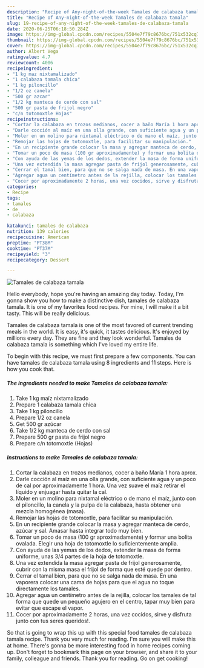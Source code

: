 ```yaml
---
description: "Recipe of Any-night-of-the-week Tamales de calabaza tamala"
title: "Recipe of Any-night-of-the-week Tamales de calabaza tamala"
slug: 19-recipe-of-any-night-of-the-week-tamales-de-calabaza-tamala
date: 2020-06-25T06:18:50.284Z
image: https://img-global.cpcdn.com/recipes/5504e7f79c8676bc/751x532cq70/tamales-de-calabaza-tamala-foto-principal.jpg
thumbnail: https://img-global.cpcdn.com/recipes/5504e7f79c8676bc/751x532cq70/tamales-de-calabaza-tamala-foto-principal.jpg
cover: https://img-global.cpcdn.com/recipes/5504e7f79c8676bc/751x532cq70/tamales-de-calabaza-tamala-foto-principal.jpg
author: Albert Vega
ratingvalue: 4.7
reviewcount: 4006
recipeingredient:
- "1 kg maz nixtamalizado"
- "1 calabaza tamala chica"
- "1 kg piloncillo"
- "1/2 oz canela"
- "500 gr azcar"
- "1/2 kg manteca de cerdo con sal"
- "500 gr pasta de frijol negro"
- "c/n totomoxtle Hojas"
recipeinstructions:
- "Cortar la calabaza en trozos medianos, cocer a baño María 1 hora aprox."
- "Darle cocción al maíz en una olla grande, con suficiente agua y un poco de cal por aproximadamente 1 hora. Una vez suave el maíz retirar el líquido y enjuagar hasta quitar la cal."
- "Moler en un molino para nixtamal eléctrico o de mano el maíz, junto con el piloncillo, la canela y la pulpa de la calabaza, hasta obtener una mezcla homogénea (masa)."
- "Remojar las hojas de totomoxtle, para facilitar su manipulación."
- "En un recipiente grande colocar la masa y agregar manteca de cerdo, azúcar y sal. Amasar hasta integrar todo muy bien."
- "Tomar un poco de masa (100 gr aproximadamente) y formar una bolita ovalada. Elegir una hoja de totomoxtle lo suficientemente amplia."
- "Con ayuda de las yemas de los dedos, extender la masa de forma uniforme, unas 3/4 partes de la hoja de totomoxtle."
- "Una vez extendida la masa agregar pasta de frijol generosamente, cubrir con la misma masa el frijol de forma que esté quede por dentro."
- "Cerrar el tamal bien, para que no se salga nada de masa. En una vaporera colocar una cama de hojas para que el agua no toque directamente los tamales."
- "Agregar agua un centímetro antes de la rejilla, colocar los tamales de tal forma que quede un pequeño agujero en el centro, tapar muy bien para evitar que escape el vapor."
- "Cocer por aproximadamente 2 horas, una vez cocidos, sirve y disfruta junto con tus seres queridos!."
categories:
- Recipe
tags:
- tamales
- de
- calabaza

katakunci: tamales de calabaza 
nutrition: 139 calories
recipecuisine: American
preptime: "PT38M"
cooktime: "PT37M"
recipeyield: "3"
recipecategory: Dessert

---
```



![Tamales de calabaza tamala](https://img-global.cpcdn.com/recipes/5504e7f79c8676bc/751x532cq70/tamales-de-calabaza-tamala-foto-principal.jpg)

Hello everybody, hope you're having an amazing day today. Today, I'm gonna show you how to make a distinctive dish, tamales de calabaza tamala. It is one of my favorites food recipes. For mine, I will make it a bit tasty. This will be really delicious.

Tamales de calabaza tamala is one of the most favored of current trending meals in the world. It is easy, it's quick, it tastes delicious. It's enjoyed by millions every day. They are fine and they look wonderful. Tamales de calabaza tamala is something which I've loved my entire life.




To begin with this recipe, we must first prepare a few components. You can have tamales de calabaza tamala using 8 ingredients and 11 steps. Here is how you cook that.

<!--inarticleads1-->

##### The ingredients needed to make Tamales de calabaza tamala:

1. Take 1 kg maíz nixtamalizado
1. Prepare 1 calabaza tamala chica
1. Take 1 kg piloncillo
1. Prepare 1/2 oz canela
1. Get 500 gr azúcar
1. Take 1/2 kg manteca de cerdo con sal
1. Prepare 500 gr pasta de frijol negro
1. Prepare c/n totomoxtle (Hojas)




<!--inarticleads2-->

##### Instructions to make Tamales de calabaza tamala:

1. Cortar la calabaza en trozos medianos, cocer a baño María 1 hora aprox.
1. Darle cocción al maíz en una olla grande, con suficiente agua y un poco de cal por aproximadamente 1 hora. Una vez suave el maíz retirar el líquido y enjuagar hasta quitar la cal.
1. Moler en un molino para nixtamal eléctrico o de mano el maíz, junto con el piloncillo, la canela y la pulpa de la calabaza, hasta obtener una mezcla homogénea (masa).
1. Remojar las hojas de totomoxtle, para facilitar su manipulación.
1. En un recipiente grande colocar la masa y agregar manteca de cerdo, azúcar y sal. Amasar hasta integrar todo muy bien.
1. Tomar un poco de masa (100 gr aproximadamente) y formar una bolita ovalada. Elegir una hoja de totomoxtle lo suficientemente amplia.
1. Con ayuda de las yemas de los dedos, extender la masa de forma uniforme, unas 3/4 partes de la hoja de totomoxtle.
1. Una vez extendida la masa agregar pasta de frijol generosamente, cubrir con la misma masa el frijol de forma que esté quede por dentro.
1. Cerrar el tamal bien, para que no se salga nada de masa. En una vaporera colocar una cama de hojas para que el agua no toque directamente los tamales.
1. Agregar agua un centímetro antes de la rejilla, colocar los tamales de tal forma que quede un pequeño agujero en el centro, tapar muy bien para evitar que escape el vapor.
1. Cocer por aproximadamente 2 horas, una vez cocidos, sirve y disfruta junto con tus seres queridos!.




So that is going to wrap this up with this special food tamales de calabaza tamala recipe. Thank you very much for reading. I'm sure you will make this at home. There's gonna be more interesting food in home recipes coming up. Don't forget to bookmark this page on your browser, and share it to your family, colleague and friends. Thank you for reading. Go on get cooking!
